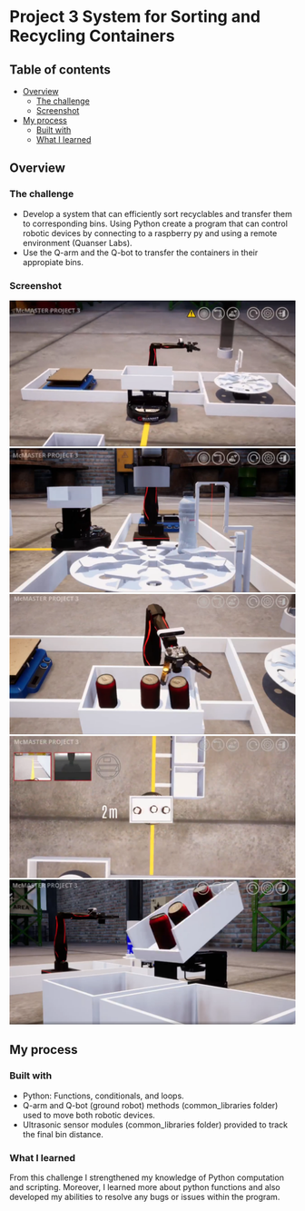 # Project 3 System for Sorting and Recycling Containers

## Table of contents

- [Overview](#overview)
  - [The challenge](#the-challenge)
  - [Screenshot](#screenshot)
- [My process](#my-process)
  - [Built with](#built-with)
  - [What I learned](#what-i-learned)

## Overview

### The challenge
- Develop a system that can efficiently sort recyclables and transfer them to corresponding bins. Using Python create a program that can control robotic devices by connecting to a raspberry py and using a remote environment (Quanser Labs).
- Use the Q-arm and the Q-bot to transfer the containers in their appropiate bins.

### Screenshot

![Pic-1](./images/project-pic-1.PNG)
![Pic-2](./images/project-pic-2.PNG)
![Pic-3](./images/project-pic-3.PNG)
![Pic-4](./images/project-pic-4.PNG)
![Pic-5](./images/project-pic-5.PNG)


## My process

### Built with

- Python: Functions, conditionals, and loops.
- Q-arm and Q-bot (ground robot) methods (common_libraries folder) used to move both robotic devices.
- Ultrasonic sensor modules (common_libraries folder) provided to track the final bin distance.

### What I learned

From this challenge I strengthened my knowledge of Python computation and scripting. Moreover, I learned more about python functions and also developed my abilities to resolve any bugs or issues within the program. 
